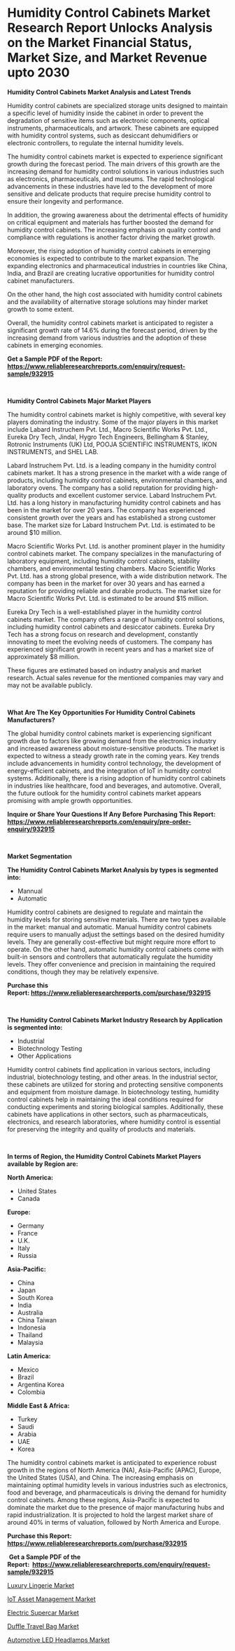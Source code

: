 <p><h1>Humidity Control Cabinets Market Research Report Unlocks Analysis on the Market Financial Status, Market Size, and Market Revenue upto 2030</h1></p><p><strong>Humidity Control Cabinets Market Analysis and Latest Trends</strong></p>
<p><p>Humidity control cabinets are specialized storage units designed to maintain a specific level of humidity inside the cabinet in order to prevent the degradation of sensitive items such as electronic components, optical instruments, pharmaceuticals, and artwork. These cabinets are equipped with humidity control systems, such as desiccant dehumidifiers or electronic controllers, to regulate the internal humidity levels.</p><p>The humidity control cabinets market is expected to experience significant growth during the forecast period. The main drivers of this growth are the increasing demand for humidity control solutions in various industries such as electronics, pharmaceuticals, and museums. The rapid technological advancements in these industries have led to the development of more sensitive and delicate products that require precise humidity control to ensure their longevity and performance.</p><p>In addition, the growing awareness about the detrimental effects of humidity on critical equipment and materials has further boosted the demand for humidity control cabinets. The increasing emphasis on quality control and compliance with regulations is another factor driving the market growth.</p><p>Moreover, the rising adoption of humidity control cabinets in emerging economies is expected to contribute to the market expansion. The expanding electronics and pharmaceutical industries in countries like China, India, and Brazil are creating lucrative opportunities for humidity control cabinet manufacturers.</p><p>On the other hand, the high cost associated with humidity control cabinets and the availability of alternative storage solutions may hinder market growth to some extent.</p><p>Overall, the humidity control cabinets market is anticipated to register a significant growth rate of 14.6% during the forecast period, driven by the increasing demand from various industries and the adoption of these cabinets in emerging economies.</p></p>
<p><strong>Get a Sample PDF of the Report:&nbsp; <a href="https://www.reliableresearchreports.com/enquiry/request-sample/932915">https://www.reliableresearchreports.com/enquiry/request-sample/932915</a></strong></p>
<p>&nbsp;</p>
<p><strong>Humidity Control Cabinets Major Market Players</strong></p>
<p><p>The humidity control cabinets market is highly competitive, with several key players dominating the industry. Some of the major players in this market include Labard Instruchem Pvt. Ltd., Macro Scientific Works Pvt. Ltd., Eureka Dry Tech, Jindal, Hygro Tech Engineers, Bellingham & Stanley, Rotronic Instruments (UK) Ltd, POOJA SCIENTIFIC INSTRUMENTS, IKON INSTRUMENTS, and SHEL LAB.</p><p>Labard Instruchem Pvt. Ltd. is a leading company in the humidity control cabinets market. It has a strong presence in the market with a wide range of products, including humidity control cabinets, environmental chambers, and laboratory ovens. The company has a solid reputation for providing high-quality products and excellent customer service. Labard Instruchem Pvt. Ltd. has a long history in manufacturing humidity control cabinets and has been in the market for over 20 years. The company has experienced consistent growth over the years and has established a strong customer base. The market size for Labard Instruchem Pvt. Ltd. is estimated to be around $10 million.</p><p>Macro Scientific Works Pvt. Ltd. is another prominent player in the humidity control cabinets market. The company specializes in the manufacturing of laboratory equipment, including humidity control cabinets, stability chambers, and environmental testing chambers. Macro Scientific Works Pvt. Ltd. has a strong global presence, with a wide distribution network. The company has been in the market for over 30 years and has earned a reputation for providing reliable and durable products. The market size for Macro Scientific Works Pvt. Ltd. is estimated to be around $15 million.</p><p>Eureka Dry Tech is a well-established player in the humidity control cabinets market. The company offers a range of humidity control solutions, including humidity control cabinets and desiccator cabinets. Eureka Dry Tech has a strong focus on research and development, constantly innovating to meet the evolving needs of customers. The company has experienced significant growth in recent years and has a market size of approximately $8 million.</p><p>These figures are estimated based on industry analysis and market research. Actual sales revenue for the mentioned companies may vary and may not be available publicly.</p></p>
<p>&nbsp;</p>
<p><strong>What Are The Key Opportunities For Humidity Control Cabinets Manufacturers?</strong></p>
<p><p>The global humidity control cabinets market is experiencing significant growth due to factors like growing demand from the electronics industry and increased awareness about moisture-sensitive products. The market is expected to witness a steady growth rate in the coming years. Key trends include advancements in humidity control technology, the development of energy-efficient cabinets, and the integration of IoT in humidity control systems. Additionally, there is a rising adoption of humidity control cabinets in industries like healthcare, food and beverages, and automotive. Overall, the future outlook for the humidity control cabinets market appears promising with ample growth opportunities.</p></p>
<p><strong>Inquire or Share Your Questions If Any Before Purchasing This Report: <a href="https://www.reliableresearchreports.com/enquiry/pre-order-enquiry/932915">https://www.reliableresearchreports.com/enquiry/pre-order-enquiry/932915</a></strong></p>
<p>&nbsp;</p>
<p><strong>Market Segmentation</strong></p>
<p><strong>The Humidity Control Cabinets Market Analysis by types is segmented into:</strong></p>
<p><ul><li>Mannual</li><li>Automatic</li></ul></p>
<p><p>Humidity control cabinets are designed to regulate and maintain the humidity levels for storing sensitive materials. There are two types available in the market: manual and automatic. Manual humidity control cabinets require users to manually adjust the settings based on the desired humidity levels. They are generally cost-effective but might require more effort to operate. On the other hand, automatic humidity control cabinets come with built-in sensors and controllers that automatically regulate the humidity levels. They offer convenience and precision in maintaining the required conditions, though they may be relatively expensive.</p></p>
<p><strong>Purchase this Report:&nbsp;<a href="https://www.reliableresearchreports.com/purchase/932915">https://www.reliableresearchreports.com/purchase/932915</a></strong></p>
<p>&nbsp;</p>
<p><strong>The Humidity Control Cabinets Market Industry Research by Application is segmented into:</strong></p>
<p><ul><li>Industrial</li><li>Biotechnology Testing</li><li>Other Applications</li></ul></p>
<p><p>Humidity control cabinets find application in various sectors, including industrial, biotechnology testing, and other areas. In the industrial sector, these cabinets are utilized for storing and protecting sensitive components and equipment from moisture damage. In biotechnology testing, humidity control cabinets help in maintaining the ideal conditions required for conducting experiments and storing biological samples. Additionally, these cabinets have applications in other sectors, such as pharmaceuticals, electronics, and research laboratories, where humidity control is essential for preserving the integrity and quality of products and materials.</p></p>
<p>&nbsp;</p>
<p><strong>In terms of Region, the Humidity Control Cabinets Market Players available by Region are:</strong></p>
<p>
    <p> <strong> North America: </strong>
        <ul>
            <li>United States</li>
            <li>Canada</li>
        </ul>
        </p> 
    <p> <strong> Europe: </strong>
        <ul>
            <li>Germany</li>
            <li>France</li>
            <li>U.K.</li>
            <li>Italy</li>
            <li>Russia</li>
        </ul>
        </p> 
    <p> <strong> Asia-Pacific: </strong>
        <ul>
            <li>China</li>
            <li>Japan</li>
            <li>South Korea</li>
            <li>India</li>
            <li>Australia</li>
            <li>China Taiwan</li>
            <li>Indonesia</li>
            <li>Thailand</li>
            <li>Malaysia</li>
        </ul>
        </p> 
    <p> <strong> Latin America: </strong>
        <ul>
            <li>Mexico</li>
            <li>Brazil</li>
            <li>Argentina Korea</li>
            <li>Colombia</li>
        </ul>
        </p> 
    <p> <strong> Middle East & Africa: </strong>
        <ul>
            <li>Turkey</li>
            <li>Saudi</li>
            <li>Arabia</li>
            <li>UAE</li>
            <li>Korea</li>
        </ul>
    </p>
    </p>
<p><p>The humidity control cabinets market is anticipated to experience robust growth in the regions of North America (NA), Asia-Pacific (APAC), Europe, the United States (USA), and China. The increasing emphasis on maintaining optimal humidity levels in various industries such as electronics, food and beverage, and pharmaceuticals is driving the demand for humidity control cabinets. Among these regions, Asia-Pacific is expected to dominate the market due to the presence of major manufacturing hubs and rapid industrialization. It is projected to hold the largest market share of around 40% in terms of valuation, followed by North America and Europe.</p></p>
<p><strong>Purchase this Report: <a href="https://www.reliableresearchreports.com/purchase/932915">https://www.reliableresearchreports.com/purchase/932915</a></strong></p>
<p>&nbsp;<strong>Get a Sample PDF of the Report:&nbsp;&nbsp;<a href="https://www.reliableresearchreports.com/enquiry/request-sample/932915">https://www.reliableresearchreports.com/enquiry/request-sample/932915</a></strong></p>
<p><strong></strong></p>
<p><p><a href="https://www.reportprime.com/luxury-lingerie-r870">Luxury Lingerie Market</a></p><p><a href="https://medium.com/@saigemarvin1946/iot-asset-management-market-size-growth-forecast-2023-2030-b316f1b1d997">IoT Asset Management Market</a></p><p><a href="https://www.linkedin.com/pulse/electric-supercar-market-insights-players-forecast-till-2030-lgshe/">Electric Supercar Market</a></p><p><a href="https://issuu.com/reportprime-2/docs/duffle-travel-bag-market-size-2030.pptx?fr=xKAE9_zU1NQ">Duffle Travel Bag Market</a></p><p><a href="https://www.linkedin.com/pulse/decoding-automotive-led-headlamps-market-deep-dive-latest-n7swe/">Automotive LED Headlamps Market</a></p></p>